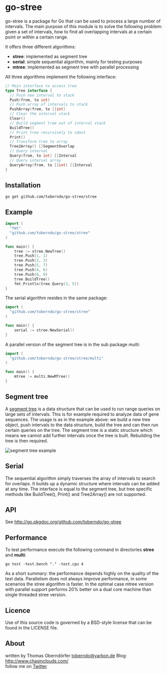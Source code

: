 # go-stree

go-stree is a package for Go that can be used to process a large number of intervals.
The main purpose of this module is to solve the following problem: given a set of intervals, how to find all overlapping intervals at a certain point or within a certain range.

It offers three different algorithms:
- **stree**: implemented as segment tree
- **serial**: simple sequential algorithm, mainly for testing purposes
- **mtree**: implemented as segment tree with parallel processing

All three algorithms implement the following interface:
```go
// Main interface to access tree
type Tree interface {
  // Push new interval to stack
  Push(from, to int)
  // Push array of intervals to stack
  PushArray(from, to []int)
  // Clear the interval stack
  Clear()
  // Build segment tree out of interval stack
  BuildTree()
  // Print tree recursively to sdout
  Print()
  // Transform tree to array
  Tree2Array() []SegmentOverlap
  // Query interval
  Query(from, to int) []Interval
  // Query interval array
  QueryArray(from, to []int) []Interval
}
```

## Installation

    go get github.com/toberndo/go-stree/stree

## Example

```go
import (
  "fmt"
  "github.com/toberndo/go-stree/stree"
)

func main() {
    tree := stree.NewTree()
    tree.Push(1, 1)
    tree.Push(2, 3)
    tree.Push(5, 7)
    tree.Push(4, 6)
    tree.Push(6, 9)
    tree.BuildTree()
    fmt.Println(tree.Query(3, 5))
}
```

The serial algorithm resides in the same package:

```go
import (
  "github.com/toberndo/go-stree/stree"
)

func main() {
    serial := stree.NewSerial()
}
```

A parallel version of the segment tree is in the sub package *multi*:

```go
import (
  "github.com/toberndo/go-stree/stree/multi"
)

func main() {
    mtree := multi.NewMTree()
}
```

## Segment tree

A [segment tree](http://en.wikipedia.org/wiki/Segment_tree) is a data structure that can be used to run range queries on large sets of intervals. This is for example required to analyze data of gene sequences.
The usage is as in the example above: we build a new tree object, push intervals to the data structure, build the tree and can then run certain queries on the tree. The segment tree is a static structure which means we cannot add further intervals once the tree is built. Rebuilding the tree is then required.

![segment tree example](http://assets.yarkon.de/images/Segment_tree_instance.gif)

## Serial

The sequential algorithm simply traverses the array of intervals to search for overlaps. It builds up a dynamic structure where intervals can be added at any time. The interface is equal to the segment tree, but tree specific methods like BuildTree(), Print() and Tree2Array() are not supported.

## API

See http://go.pkgdoc.org/github.com/toberndo/go-stree

## Performance

To test performance execute the following command in directories **stree** and **multi**:

    go test -test.bench "." -test.cpu 4

As a short summary: the performance depends highly on the quality of the test data. Parallelism does not always improve performance, in some scenarios the stree algorithm is faster. In the optimal case mtree version with parallel support performs 20% better on a dual core machine than single threaded stree version.

## Licence

Use of this source code is governed by a BSD-style license that can be found in the LICENSE file.

## About

written by Thomas Oberndörfer <toberndo@yarkon.de>
Blog: http://www.chasinclouds.com/  
follow me on [Twitter](https://twitter.com/#!/toberndo)  